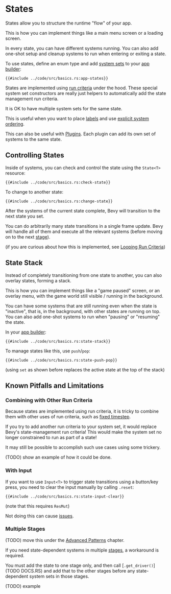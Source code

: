 # States

States allow you to structure the runtime "flow" of your app.

This is how you can implement things like a main menu screen or a loading screen.

In every state, you can have different systems running. You can also add
one-shot setup and cleanup systems to run when entering or exiting a state.

To use states, define an enum type and add [system sets](./system-sets.md) to
your [app builder](./app-builder.md):

```rust,no_run,noplayground
{{#include ../code/src/basics.rs:app-states}}
```

States are implemented using [run criteria](./run-criteria.md) under the hood.
These special system set constructors are really just helpers to automatically
add the state management run criteria.

It is OK to have multiple system sets for the same state.

This is useful when you want to place [labels](./labels.md) and use [explicit
system ordering](./system-order.md).

This can also be useful with [Plugins](./plugins.md). Each plugin can add its
own set of systems to the same state.

## Controlling States

Inside of systems, you can check and control the state using the `State<T>` resource:

```rust,no_run,noplayground
{{#include ../code/src/basics.rs:check-state}}
```

To change to another state:

```rust,no_run,noplayground
{{#include ../code/src/basics.rs:change-state}}
```

After the systems of the current state complete, Bevy will transition to the
next state you set.

You can do arbitrarily many state transitions in a single frame update. Bevy
will handle all of them and execute all the relevant systems (before moving on
to the next [stage](./stages.md)).

(if you are curious about how this is implemented, see [Looping Run
Criteria](./run-criteria-loop.md))

## State Stack

Instead of completely transitioning from one state to another, you can also
overlay states, forming a stack.

This is how you can implement things like a "game paused" screen, or an overlay
menu, with the game world still visible / running in the background.

You can have some systems that are still running even when the state is
"inactive", that is, in the background, with other states are running on top.
You can also add one-shot systems to run when "pausing" or "resuming" the state.

In your [app builder](./app-builder.md):

```rust,no_run,noplayground
{{#include ../code/src/basics.rs:state-stack}}
```

To manage states like this, use `push`/`pop`:

```rust,no_run,noplayground
{{#include ../code/src/basics.rs:state-push-pop}}
```

(using `set` as shown before replaces the active state at the top of the stack)

## Known Pitfalls and Limitations

### Combining with Other Run Criteria

Because states are implemented using run criteria, it is tricky to combine them
with other uses of run criteria, such as [fixed timestep](../features/fixed-timestep.md).

If you try to add another run criteria to your system set, it would replace
Bevy's state-management run criteria! This would make the system set no longer
constrained to run as part of a state!

It may still be possible to accomplish such use cases using some trickery.

(TODO) show an example of how it could be done.

### With Input

If you want to use `Input<T>` to trigger state transitions using a button/key
press, you need to clear the input manually by calling `.reset`:

```rust,no_run,noplayground
{{#include ../code/src/basics.rs:state-input-clear}}
```

(note that this requires `ResMut`)

Not doing this can cause [issues](https://github.com/bevyengine/bevy/issues/1700).

### Multiple Stages

(TODO) move this under the [Advanced Patterns](../patterns/_index.md) chapter.

If you need state-dependent systems in multiple [stages](./stages.md), a workaround is required.

You must add the state to one stage only, and then call [`.get_driver()`](TODO
DOCS.RS) and add that to the other stages before any state-dependent system sets
in those stages.

(TODO) example
